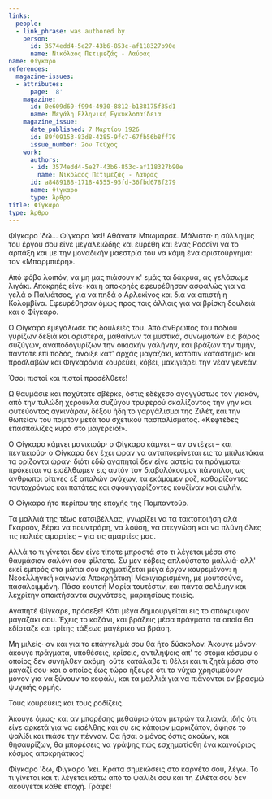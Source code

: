 ```yaml
---
links:
  people:
  - link_phrase: was authored by
    person:
      id: 3574edd4-5e27-43b6-853c-af118327b90e
      name: Νικόλαος Πετιμεζάς - Λαύρας
name: Φίγκαρο
references:
  magazine-issues:
  - attributes:
      page: '8'
    magazine:
      id: 0e609d69-f994-4930-8812-b188175f35d1
      name: Μεγάλη Ελληνική Εγκυκλοπαίδεια
    magazine_issue:
      date_published: 7 Μαρτίου 1926
      id: 89f09153-83d8-4285-9fc7-67fb56b8ff79
      issue_number: 2ον Τεύχος
    work:
      authors:
      - id: 3574edd4-5e27-43b6-853c-af118327b90e
        name: Νικόλαος Πετιμεζάς - Λαύρας
      id: a8489188-1718-4555-95fd-36fbd678f279
      name: Φίγκαρο
      type: Άρθρο
title: Φίγκαρο
type: Άρθρο
---
```


<main class="content" itemprop="text">
<p>Φίγκαρο 'δώ... Φίγκαρο 'κεί! Αθάνατε Μπωμαρσέ. Μάλιστα· η σύλληψις του έργου σου είνε μεγαλειώδης και ευρέθη και ένας
Ροσσίνι να το αρπάξη και με την μοναδικήν μαεστρία του να κάμη ένα αριστούργημα: τον «Μπαρμπιέρη».</p>

<p>Από φόβο λοιπόν, να μη μας πιάσουν κ' εμάς τα δάκρυα, ας γελάσωμε λιγάκι. Αποκρηές είνε· και η αποκρηές εφευρέθησαν
ασφαλώς για να γελά ο Παλιάτσος, για να πηδά ο Αρλεκίνος και δια να απιστή η Κολομβίνα. Εφευρέθησαν όμως προς τοις
άλλοις για να βρίσκη δουλειά και ο Φίγκαρο.</p>

<p>Ο Φίγκαρο εμεγάλωσε τις δουλειές του. Από άνθρωπος του ποδιού γυρίζων δεξιά και αριστερά, μαθαίνων τα μυστικά, συνωμοτών
εις βάρος συζύγων, αναποδογυρίζων την οικιακήν γαλήνην, και βράζων την τιμήν, πάντοτε επί ποδός, άνοιξε κατ' αρχάς
μαγαζάκι, κατόπιν κατάστημα· και προσλαβών και Φιγκαρόνια κουρεύει, κόβει, μακιγιάρει την νέαν γενεάν.</p>

<p>Όσοι πιστοί και πισταί προσέλθετε!</p>

<p>Ω θαυμάσιε και παχύτατε σβέρκε, όστις εδέχεσο αγογγύστως τον γιακάν, από την τυλώδη χερούκλα συζύγου τρυφερού
σκαλίζοντος την γην και φυτεύοντος αγκινάραν, δέξου ήδη το γαργάλισμα της Ζιλέτ, και την θωπείαν του πομπόν μετά του
σχετικού πασπαλίσματος. «Κεφτέδες επασπάλιζες κυρά στο μαγερειό!».</p>

<p>Ο Φίγκαρο κάμνει μανικιούρ· ο Φίγκαρο κάμνει &ndash; αν αντέχει &ndash; και πεντικιούρ· ο Φίγκαρο δεν έχει ώραν να
ανταποκρίνεται εις τα μπιλιετάκια τα ορίζοντα ώραν· διότι εδώ αγαπητοί δεν είνε αστεία τα πράγματα· πρόκειται να
εισέλθωμεν εις αυτόν τον διαβολόκοσμον πάνοπλοι, ως άνθρωποι οίτινες εξ απαλών ονύχων, τα εκάμαμεν ροζ, καθαρίζοντες
ταυτοχρόνως και πατάτες και σφουγγαρίζοντες κουζίναν και αυλήν.</p>

<p>Ο Φίγκαρο ήτο περίπου της εποχής της Πομπαντούρ.</p>

<p>Τα μαλλιά της τέως κατσιβέλλας, γνωρίζει να τα τακτοποιήση αλά Γκαρσόν, ξέρει να πουντράρη, να λούση, να στεγνώση και να
πλύνη όλες τις παλιές αμαρτίες &ndash; για τις αμαρτίες μας.</p>

<p>Αλλά το τι γίνεται δεν είνε τίποτε μπροστά στο τι λέγεται μέσα στο θαυμάσιον σαλόνι σου φίλτατε. Συ μεν κόβεις
απλούστατα μαλλιά· αλλ' εκεί εμπρός στα μάτια σου σχηματίζεται μέγα έργον κουρεμένον: η Νεοελληνική κοινωνία
Αποκρηάτικη! Μακιγιαρισμένη, με μουτσούνα, πασαλειμμένη. Πάσα κουτσή Μαρία τουτέστιν, και πάντα σελέμην και λεχρίτην
αποκτήσαντα συχνάτσες, μαρκησίους ποιείς.</p>

<p>Αγαπητέ Φίγκαρε, πρόσεξε! Κάτι μέγα δημιουργείται εις το απόκρυφον μαγαζάκι σου. Έχεις το καζάνι, και βράζεις μέσα
πράγματα τα οποία θα εδίσταζε και τρίτης τάξεως μαγέρικο να βράση.</p>

<p>Μη μιλείς· αν και για το επάγγελμά σου θα ήτο δύσκολον. Άκουγε μόνον· άκουγε πράγματα, υποθέσεις, κρίσεις, αντιλήψεις
απ' το στόμα κόσμου ο οποίος δεν συνήλθεν ακόμη· ούτε κατάλαβε τι θέλει και τι ζητά μέσα στο μαγαζί σου· και ο οποίος
έως τώρα ήξευρε ότι τα νύχια χρησιμεύουν μόνον για να ξύνουν το κεφάλι, και τα μαλλιά για να πιάνονται εν βρασμώ ψυχικής
ορμής.</p>

<p>Τους κουρεύεις και τους ροδίζεις.</p>

<p>Άκουγε όμως· και αν μπορέσης μεθαύριο όταν μετρών τα λιανά, ιδής ότι είνε αρκετά για να εισέλθης και συ εις κάποιον
μαρκιζάτον, άφησε το ψαλίδι και πιάσε την πένναν. Θα ήσαι ο μόνος όστις ακούων, και θησαυρίζων, θα μπορέσεις να γράψης
πώς εσχηματίσθη ένα καινούριος κόσμος αποκρηάτικος!</p>

<p>Φίγκαρο 'δω, Φίγκαρο 'κει. Κράτα σημειώσεις στο καρνέτο σου, λέγω. Το τι γίνεται και τι λέγεται κάτω από το ψαλίδι σου
και τη Ζιλέτα σου δεν ακούγεται κάθε εποχή. Γράφε!</p>
</main>
